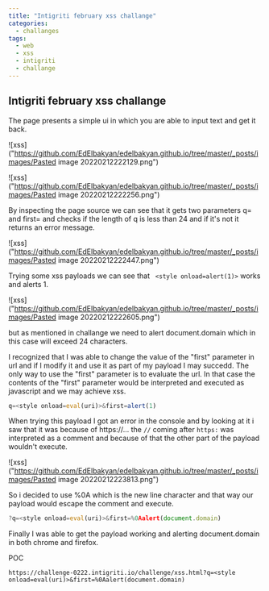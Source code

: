 ```yaml
---
title: "Intigriti february xss challange"
categories:
  - challanges
tags:
  - web
  - xss
  - intigriti
  - challange
---
```


## Intigriti february xss challange

The page presents a simple ui in which you are able to input text and get it back.


![xss]("https://github.com/EdElbakyan/edelbakyan.github.io/tree/master/_posts/images/Pasted image 20220212222129.png")

![xss]("https://github.com/EdElbakyan/edelbakyan.github.io/tree/master/_posts/images/Pasted image 20220212222256.png")

By inspecting the page source we can see that it gets two parameters q= and first= and checks if the length of q is less than 24 and if it's not it returns an error message.

![xss]("https://github.com/EdElbakyan/edelbakyan.github.io/tree/master/_posts/images/Pasted image 20220212222447.png")

Trying some xss payloads we can see that  ``` <style onload=alert(1)>```  works and alerts 1.

![xss]("https://github.com/EdElbakyan/edelbakyan.github.io/tree/master/_posts/images/Pasted image 20220212222605.png")

but as mentioned in challange we need to alert document.domain which in this case will exceed 24 characters.

I recognized that I was able to change the value of the "first" parameter in url and if I modify it and use it as part of my payload I may succedd.
The only way to use the "first" parameter is to evaluate the url. In that case the contents of the "first" parameter would be interpreted and executed as javascript and we may achieve xss.
```javascript
q=<style onload=eval(uri)>&first=alert(1)
```

When trying this payload I got an error in  the console and by looking at it i saw that it was because of https://... the ```//``` coming after ```https:``` was interpreted as a comment and because of that the other part of the payload wouldn't execute.

![xss]("https://github.com/EdElbakyan/edelbakyan.github.io/tree/master/_posts/images/Pasted image 20220212223813.png")

So i decided to use %0A which is the new line character and that way our payload would escape the comment and execute.

```javascript
?q=<style onload=eval(uri)>&first=%0Aalert(document.domain)
```

Finally I was able to get the payload working and alerting document.domain in both chrome and firefox.

POC
```url
https://challenge-0222.intigriti.io/challenge/xss.html?q=<style onload=eval(uri)>&first=%0Aalert(document.domain)
```
